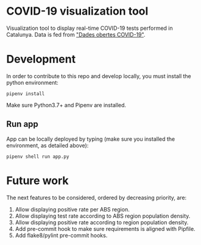 # COVID-19 visualization tool

Visualization tool to display real-time COVID-19 tests performed in Catalunya. Data is fed from ["Dades obertes COVID-19"](http://governobert.gencat.cat/ca/dades_obertes/dades-obertes-covid-19).

# Development

In order to contribute to this repo and develop locally, you must install the python environment:

```
pipenv install
```

Make sure Python3.7+ and Pipenv are installed.

## Run app

App can be locally deployed by typing (make sure you installed the environment, as detailed above):

```
pipenv shell run app.py
```

# Future work

The next features to be considered, ordered by decreasing priority, are:

1. Allow displaying positive rate per ABS region.
1. Allow displaying test rate according to ABS region population density.
1. Allow displaying positive rate according to region population density.
1. Add pre-commit hook to make sure requirements is aligned with Pipfile.
1. Add flake8/pylint pre-commit hooks.

